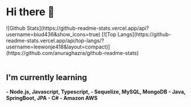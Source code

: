 <h1>Hi there 👋</h1>
![Github Stats](https://github-readme-stats.vercel.app/api?username=biud436&show_icons=true)
[![Top Langs](https://github-readme-stats.vercel.app/api/top-langs/?username=leewonje418&layout=compact)](https://github.com/anuraghazra/github-readme-stats)
<br>
<br>
<b><h2>I'm currently learning</h2>
  - Node.js, Javascript, Typescript, 
  - Sequelize, MySQL, MongoDB
  - Java, SpringBoot, JPA
  - C#
  - Amazon AWS
